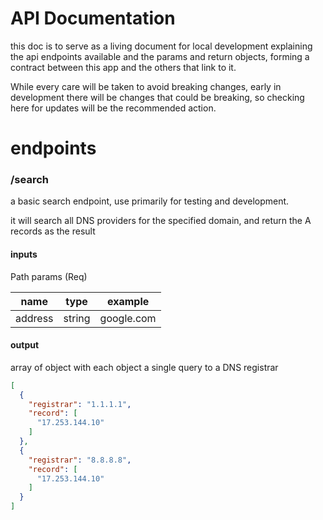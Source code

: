 # API Documentation
this doc is to serve as a living document for local development explaining the api endpoints available and the params and return objects, forming a contract between this app and the others that link to it.

While every care will be taken to avoid breaking changes, early in development there will be changes that could be breaking, so checking here for updates will be the recommended action.

# endpoints

### /search
a basic search endpoint, use primarily for testing and development.

it will search all DNS providers for the specified domain, and return the A records as the result

#### inputs

Path params (Req)

|name| type | example |
|----|------|---------|
address | string | google.com

#### output

array of object with each object a single query to a DNS registrar

```json
[
  {
    "registrar": "1.1.1.1",
    "record": [
      "17.253.144.10"
    ]
  },
  {
    "registrar": "8.8.8.8",
    "record": [
      "17.253.144.10"
    ]
  }
]
```